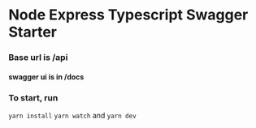 # Node Express Typescript Swagger Starter

### Base url is /api

#### swagger ui is in /docs

### To start, run

`yarn install`
`yarn watch` and `yarn dev`
